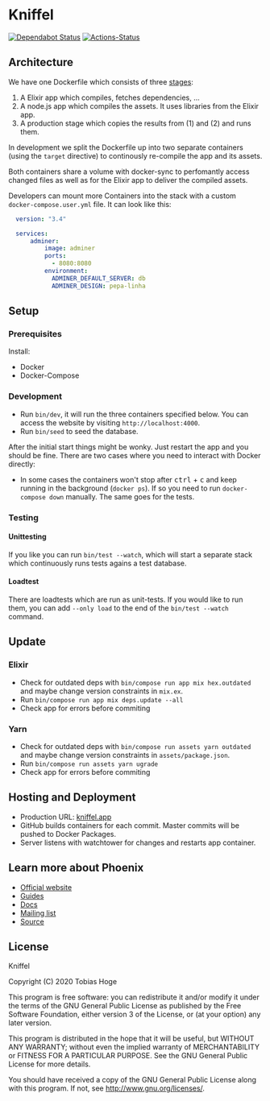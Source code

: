 # Kniffel

[![Dependabot Status](https://api.dependabot.com/badges/status?host=github&repo=tbho/kniffel)](https://dependabot.com)
[![Actions-Status](https://github.com/tbho/kniffel/workflows/publish-image/badge.svg)](https://github.com/tbho/kniffel/actions)

## Architecture

We have one Dockerfile which consists of three
[stages](https://docs.docker.com/develop/develop-images/multistage-build/):

1. A Elixir app which compiles, fetches dependencies, ...
2. A node.js app which compiles the assets. It uses libraries from the Elixir app.
3. A production stage which copies the results from (1) and (2) and runs them.

In development we split the Dockerfile up into two separate containers (using
the `target` directive) to continously re-compile the app and its assets.

Both containers share a volume with docker-sync to perfomantly access changed
files as well as for the Elixir app to deliver the compiled assets.

Developers can mount more Containers into the stack with a custom `docker-compose.user.yml` file.
It can look like this:

```yaml
  version: "3.4"

  services:
      adminer:
          image: adminer
          ports:
            - 8080:8080
          environment:
            ADMINER_DEFAULT_SERVER: db
            ADMINER_DESIGN: pepa-linha
```

## Setup

### Prerequisites

Install:

* Docker
* Docker-Compose

### Development

* Run `bin/dev`, it will run the three containers specified below. You can access the website by visiting `http://localhost:4000`.
* Run `bin/seed` to seed the database.

After the initial start things might be wonky. Just restart the app and you should be fine. There are two cases where you need to interact with Docker directly:

* In some cases the containers won't stop after <kbd>ctrl</kbd> + <kbd>c</kbd> and keep running in the background (`docker ps`). If so you need to run `docker-compose down` manually. The same goes for the tests.

### Testing

#### Unittesting

If you like you can run `bin/test --watch`, which will start a separate stack which continuously runs tests agains a test database.

#### Loadtest

There are loadtests which are run as unit-tests. If you would like to run them, you can add `--only load` to the end of the `bin/test --watch` command.

## Update

### Elixir

* Check for outdated deps with `bin/compose run app mix hex.outdated` and maybe change version constraints in `mix.ex`.
* Run `bin/compose run app mix deps.update --all`
* Check app for errors before commiting

### Yarn

* Check for outdated deps with `bin/compose run assets yarn outdated` and maybe change version constraints in `assets/package.json`.
* Run `bin/compose run assets yarn ugrade`
* Check app for errors before commiting

## Hosting and Deployment

* Production URL: [kniffel.app](https://kniffel.app/)
* GitHub builds containers for each commit. Master commits will be pushed to Docker Packages.
* Server listens with watchtower for changes and restarts app container.

## Learn more about Phoenix

* [Official website](http://www.phoenixframework.org/)
* [Guides](https://hexdocs.pm/phoenix/overview.html)
* [Docs](https://hexdocs.pm/phoenix)
* [Mailing list](http://groups.google.com/group/phoenix-talk)
* [Source](https://github.com/phoenixframework/phoenix)

## License

Kniffel

Copyright (C) 2020  Tobias Hoge

This program is free software: you can redistribute it and/or modify
it under the terms of the GNU General Public License as published by
the Free Software Foundation, either version 3 of the License, or
(at your option) any later version.

This program is distributed in the hope that it will be useful,
but WITHOUT ANY WARRANTY; without even the implied warranty of
MERCHANTABILITY or FITNESS FOR A PARTICULAR PURPOSE.  See the
GNU General Public License for more details.

You should have received a copy of the GNU General Public License
along with this program.  If not, see <http://www.gnu.org/licenses/>.
